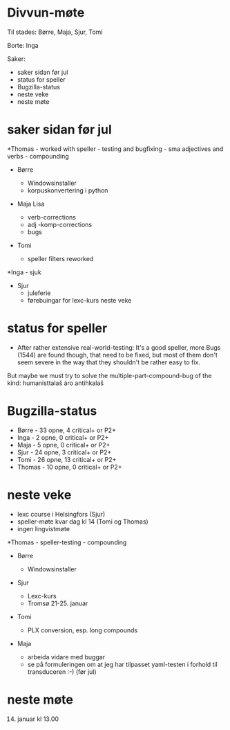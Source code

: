 # Divvun-møte

Til stades: Børre, Maja, Sjur, Tomi

Borte: Inga

Saker:
* saker sidan før jul
* status for speller
* Bugzilla-status
* neste veke
* neste møte

# saker sidan før jul

*Thomas
    - worked with speller - testing and bugfixing
    - sma adjectives and verbs
    - compounding

* Børre
    - Windowsinstaller
    - korpuskonvertering i python

* Maja Lisa
    - verb-corrections
    - adj -komp-corrections
    - bugs

* Tomi
    - speller filters reworked

*Inga
    - sjuk

* Sjur
    - juleferie
    - førebuingar for lexc-kurs neste veke

# status for speller
* After rather extensive real-world-testing: It's a good speller, more Bugs (1544) are found though, that need to be fixed, but most of them don't seem severe in the way that they shouldn't be rather easy to fix.

But maybe we must try to solve the multiple-part-compound-bug of the kind:
humanisttalaš áro antihkalaš

# Bugzilla-status

* Børre  - 33 opne,  4 critical+ or P2+
* Inga   -  2 opne,  0 critical+ or P2+
* Maja   -  5 opne,  0 critical+ or P2+
* Sjur   - 24 opne,  3 critical+ or P2+
* Tomi   - 26 opne, 13 critical+ or P2+
* Thomas - 10 opne,  0 critical+ or P2+

# neste veke

* lexc course i Helsingfors (Sjur)
* speller-møte kvar dag kl 14 (Tomi og Thomas)
* ingen lingvistmøte

*Thomas
    - speller-testing
    - compounding

* Børre
    - Windowsinstaller

* Sjur
    - Lexc-kurs
    - Tromsø 21-25. januar

* Tomi
    - PLX conversion, esp. long compounds

* Maja
    - arbeida vidare med buggar
    - se på formuleringen om at jeg har tilpasset yaml-testen i forhold til transduceren :-) (før jul)

# neste møte

14. januar kl 13.00
